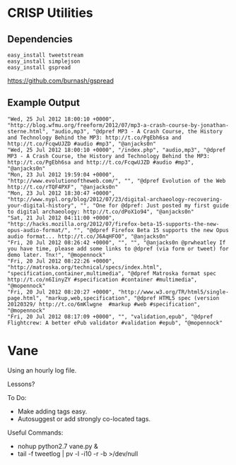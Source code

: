 CRISP Utilities
===============

Dependencies
------------

    easy_install tweetstream
    easy_install simplejson
    easy_install gspread

https://github.com/burnash/gspread

Example Output
--------------

    "Wed, 25 Jul 2012 18:00:10 +0000", "http://blog.wfmu.org/freeform/2012/07/mp3-a-crash-course-by-jonathan-sterne.html", "audio,mp3", "@dpref MP3 - A Crash Course, the History and Technology Behind the MP3: http://t.co/PgEbh6sa and http://t.co/FcqwUJZD #audio #mp3", "@anjacks0n"
    "Wed, 25 Jul 2012 18:00:10 +0000", "/index.php", "audio,mp3", "@dpref MP3 - A Crash Course, the History and Technology Behind the MP3: http://t.co/PgEbh6sa and http://t.co/FcqwUJZD #audio #mp3", "@anjacks0n"
    "Mon, 23 Jul 2012 19:59:04 +0000", "http://www.evolutionoftheweb.com/", "", "@dpref Evolution of the Web http://t.co/rTQF4PXF", "@anjacks0n"
    "Mon, 23 Jul 2012 18:30:47 +0000", "http://www.nypl.org/blog/2012/07/23/digital-archaeology-recovering-your-digital-history", "", "One for @dpref: Just posted my first guide to digital archaeology: http://t.co/dPoX1o94", "@anjacks0n"
    "Sat, 21 Jul 2012 04:11:00 +0000", "http://hacks.mozilla.org/2012/07/firefox-beta-15-supports-the-new-opus-audio-format/", "", "@dpref Firefox Beta 15 supports the new Opus audio format... http://t.co/J6AqHFO0", "@anjacks0n"
    "Fri, 20 Jul 2012 08:26:42 +0000", "", "", "@anjacks0n @prwheatley If you have time, please add some links to @dpref (via form or tweet) for demo later. Tnx!", "@mopennock"
    "Fri, 20 Jul 2012 08:22:26 +0000", "http://matroska.org/technical/specs/index.html", "specification,container,multimedia", "@dpref Matroska format spec http://t.co/n6IinyZY #specification #container #multimedia", "@mopennock"
    "Fri, 20 Jul 2012 08:20:27 +0000", "http://www.w3.org/TR/html5/single-page.html", "markup,web,specification", "@dpref HTML5 spec (version 20120329/ http://t.co/6mKlwgne  #markup #web #specification", "@mopennock"
    "Fri, 20 Jul 2012 08:17:09 +0000", "", "validation,epub", "@dpref Flightcrew: A better ePub validator #validation #epub", "@mopennock"


Vane
====

Using an hourly log file.

Lessons?

To Do:
- Make adding tags easy.
- Autosuggest or add strongly co-located tags.

Useful Commands:
- nohup python2.7 vane.py &
- tail -f tweetlog | pv -l -i10 -r -b >/dev/null




